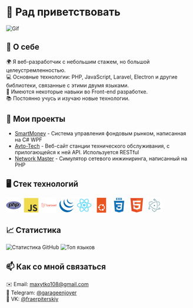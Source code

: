 <h1>👋 Рад приветствовать</h1>

<p>
    <img src="https://64.media.tumblr.com/2d0af9c90d1b1107313cc20bda01548a/tumblr_outwxnanpp1u79o2lo1_1280.gifv" alt="Gif" width="800"/>
</p>

<h2>🚀 О себе</h2>
<p>
    🌍 Я веб-разработчик с небольшим стажем, но большой целеустремленностью.<br>
    💻 Основные технологии: PHP, JavaScript, Laravel, Electron и другие библиотеки, связанные с этими двумя языками.<br>
    🎨 Имеются некоторые навыки во Front-end разработке.<br>
    📚 Постоянно учусь и изучаю новые технологии.<br>
</p>

<h2>🌟 Мои проекты</h2>
<ul>
    <li><a href="https://github.com/gaspacho2103/smartmoney">SmartMoney</a> - Система управления фондовым рынком, написанная на C# WPF</li>
    <li><a href="https://github.com/gaspacho2103/autotechnical">Avto-Tech</a> - Веб-сайт станции технического обслуживания, с прилогающейся к ней API. Используется RESTful</li>
    <li><a href="https://github.com/gaspacho2103/netmaster">Network Master</a> - Симулятор сетевого инжиниринга, написанный на PHP</li>
</ul>

<h2>🖥️ Стек технологий</h2>
<div>
  <img src="https://github.com/devicons/devicon/blob/master/icons/php/php-original.svg" title="PHP" alt="PHP" width="40" height="40"/>&nbsp;
  <img src="https://github.com/devicons/devicon/blob/master/icons/javascript/javascript-original.svg" title="JavaScript" alt="JavaScript" width="40" height="40"/>&nbsp;
  <img src="https://github.com/devicons/devicon/blob/master/icons/laravel/laravel-original-wordmark.svg" title="Laravel" alt="Laravel" width="40" height="40"/>&nbsp;
  <img src="https://github.com/devicons/devicon/blob/master/icons/jquery/jquery-original.svg" title="jQuery" alt="jQuery" width="40" height="40"/>&nbsp;
  <img src="https://github.com/devicons/devicon/blob/master/icons/react/react-original.svg" title="React" alt="React" width="40" height="40"/>&nbsp;
  <img src="https://github.com/devicons/devicon/blob/master/icons/ubuntu/ubuntu-original.svg" title="Ubuntu" alt="Ubuntu" width="40" height="40"/>&nbsp;
  <img src="https://github.com/devicons/devicon/blob/master/icons/css3/css3-plain-wordmark.svg"  title="CSS3" alt="CSS" width="40" height="40"/>&nbsp;
  <img src="https://github.com/devicons/devicon/blob/master/icons/html5/html5-original.svg" title="HTML5" alt="HTML" width="40" height="40"/>&nbsp;
  <img src="https://github.com/devicons/devicon/blob/master/icons/electron/electron-original.svg" title="Electron" alt="Electron" width="40" height="40"/>&nbsp;
</div>

<h2>📈 Статистика</h2>
<p>
    <img src="https://github-readme-stats.vercel.app/api?username=gaspacho2103&show_icons=true&theme=radical" alt="Статистика GitHub"/>
    <img src="https://github-readme-stats.vercel.app/api/top-langs/?username=gaspacho2103&layout=compact&theme=radical" alt="Топ языков"/>
</p>

<h2>📫 Как со мной связаться</h2>
<p>
    ✉️ Email: <a href="mailto:maxytko108@gmail.com">maxytko108@gmail.com</a><br>
    📱 Telegram: <a href="https://t.me/garageenjoyer">@garageenjoyer</a><br>
    🔗 VK: <a href="https://vk.com/fraerpiterskiy">@fraerpiterskiy</a>
</p>
